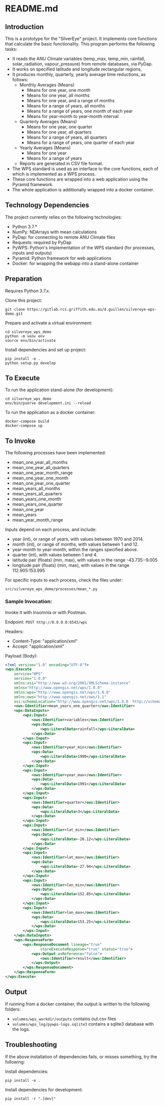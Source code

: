 # README.md

## Introduction

This is a prototype for the "SilverEye" project.
It implements core functions that calculate the basic functionality.
This program performs the following tasks:
* It reads the ANU Climate variables (temp_max, temp_min, rainfall, solar_radiation, vapour_pressure) 
from remote databases, via PyDap.
* It works on specified latitude and longitude rectangular regions, 
* It produces monthly, quarterly, yearly average time reductions, as follows: 
    * Monthly Averages (Means)
        * Means for one year, one month
        * Means for one year, all months
        * Means for one year, and a range of months
        * Means for a range of years, all months
        * Means for a range of years, one month of each year
        * Means for year-month to year-month interval
    * Quarterly Averages (Means)
        * Means for one year, one quarter
        * Means for one year, all quarters
        * Means for a range of years, all quarters
        * Means for a range of years, one quarter of each year
    * Yearly Averages (Means)
        * Means for one year
        * Means for a range of years
    * Reports are generated in CSV file format.
* The WPS standard is used as an interface to the core functions, each of which is implemented as a WPS process.
* These core functions are wrapped into a web application using the Pyramid framework.
* The whole application is additionally wrapped into a docker container. 

## Technology Dependencies

The project currently relies on the following technologies:
* Python 3.7.*
* NumPy: NDArrays with mean calculations
* PyDap: for connecting to remote ANU Climate files
* Requests: required by PyDap
* PyWPS: Python's implementation of the WPS standard (for processes, inputs and outputs)   
* Pyramid: Python framework for web applications
* Docker: for wrapping the webapp into a stand-alone container
    
## Preparation

Requires Python 3.7.x.

Clone this project:

```shell
git clone https://gitlab.rcs.griffith.edu.au/d.guillen/silvereye-wps-demo.git
```

Prepare and activate a virtual environment:

```shell
cd silvereye_wps_demo
python -m venv env
source env/bin/activate
```

Install dependencies and set up project:
```shell 
pip install -e .
python setup.py develop
```

## To Execute 

To run the application stand-alone (for development):
```shell
cd silvereye_wps_demo
env/bin/pserve development.ini --reload
```


To run the application as a docker container:

```shell
docker-compose build
docker-compose up

```

## To Invoke

The following processes have been implemented:
* mean_one_year_all_months
* mean_one_year_all_quarters
* mean_one_year_month_range
* mean_one_year_one_month
* mean_one_year_one_quarter
* mean_years_all_months
* mean_years_all_quarters
* mean_years_one_month
* mean_years_one_quarter
* mean_one_year
* mean_years
* mean_year_month_range

Inputs depend on each process, and include:
* year (int), or range of years, with values between 1970 and 2014.
* month (int), or range of months, with values between 1 and 12.
* year-month to year-month, within the ranges specified above.
* quarter (int), with values between 1 and 4.
* latitude pair (floats) (min, max), with values in the range -43.735:-9.005
* longitude pair (floats) (min, max), with values in the range 112.905:153.995

For specific inputs to each process, check the files under:
```shell
src/silvereye_wps_demo/processes/mean_*.py
```
### Sample Invocation:

Invoke it with Insomnia or with Postman.

Endpoint: `POST http://0.0.0.0:6543/wps`

Headers:
* Content-Type: "application/xml"
* Accept: "application/xml"

Payload (Body):

```xml
<?xml version="1.0" encoding="UTF-8"?>
<wps:Execute 
	service="WPS"
	version="1.0.0"
	xmlns:xsi="http://www.w3.org/2001/XMLSchema-instance"
	xmlns="http://www.opengis.net/wps/1.0.0"
	xmlns:wps="http://www.opengis.net/wps/1.0.0"
	xmlns:ows="http://www.opengis.net/ows/1.1"
	xsi:schemaLocation="http://www.opengis.net/wps/1.0.0  http://schemas.opengis.net/wps/1.0.0/wpsAll.xsd">
	<ows:Identifier>mean_years_one_quarter</ows:Identifier>
	<wps:DataInputs>
		<wps:Input>
			<ows:Identifier>variables</ows:Identifier>
			<wps:Data>
				<wps:LiteralData>rainfall</wps:LiteralData>
			</wps:Data>
		</wps:Input>
		<wps:Input>
			<ows:Identifier>year_min</ows:Identifier>
			<wps:Data>
				<wps:LiteralData>1990</wps:LiteralData>
			</wps:Data>
		</wps:Input>
		<wps:Input>
			<ows:Identifier>year_max</ows:Identifier>
			<wps:Data>
				<wps:LiteralData>1991</wps:LiteralData>
			</wps:Data>
		</wps:Input>
		<wps:Input>
			<ows:Identifier>quarter</ows:Identifier>
			<wps:Data>
				<wps:LiteralData>3</wps:LiteralData>
			</wps:Data>
		</wps:Input>
		<wps:Input>
			<ows:Identifier>lat_min</ows:Identifier>
			<wps:Data>
				<wps:LiteralData>-28.12</wps:LiteralData>
			</wps:Data>
		</wps:Input>
		<wps:Input>
			<ows:Identifier>lat_max</ows:Identifier>
			<wps:Data>
				<wps:LiteralData>-27.94</wps:LiteralData>
			</wps:Data>
		</wps:Input>
		<wps:Input>
			<ows:Identifier>lon_min</ows:Identifier>
			<wps:Data>
				<wps:LiteralData>152.85</wps:LiteralData>
			</wps:Data>
		</wps:Input>
		<wps:Input>
			<ows:Identifier>lon_max</ows:Identifier>
			<wps:Data>
				<wps:LiteralData>153.25</wps:LiteralData>
			</wps:Data>
		</wps:Input>
	</wps:DataInputs>
	<wps:ResponseForm>
		<wps:ResponseDocument lineage="true" 
		        storeExecuteResponse="true" status="true">
			<wps:Output asReference="false">
				<ows:Identifier>result</ows:Identifier>
			</wps:Output>
		</wps:ResponseDocument>
	</wps:ResponseForm>
</wps:Execute>
```

## Output

If running from a docker container, the output is written to the following folders:
* `volumes/wps_workdir/outputs` contains out.csv files
* `volumes/wps_log/pywps-logs.sqlite3` contains a sqlite3 database with the logs.

## Troubleshooting 

If the above installation of dependencies fails, 
or misses something, try the following:

Install dependencies:
```shell
pip install -e .
```

Install dependencies for development:
```shell
pip install -r ".[dev]"
```
